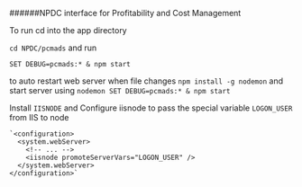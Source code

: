 ######NPDC interface for Profitability and Cost Management

To run cd into the app directory

`cd NPDC/pcmads` and run

`SET DEBUG=pcmads:* & npm start`

 to auto restart web server when file changes
 `npm install -g nodemon` and start server using
  `nodemon SET DEBUG=pcmads:* & npm start`

   Install `IISNODE` and Configure iisnode to pass the special variable `LOGON_USER` from IIS to node

    `<configuration>
      <system.webServer>
        <!-- ... -->
        <iisnode promoteServerVars="LOGON_USER" />
      </system.webServer>
    </configuration>`
